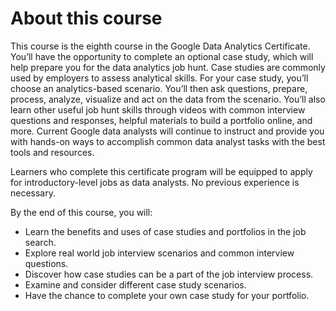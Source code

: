 # About this course
This course is the eighth course in the Google Data Analytics Certificate. You’ll have the opportunity to complete an optional case study, which 
will help prepare you for the data analytics job hunt. Case studies are commonly used by employers to assess analytical skills. For your case 
study, you’ll choose an analytics-based scenario. You’ll then ask questions, prepare, process, analyze, visualize and act on the data from the 
scenario. You’ll also learn other useful job hunt skills through videos with common interview questions and responses, helpful materials to 
build a portfolio online, and more. Current Google data analysts will continue to instruct and provide you with hands-on ways to accomplish 
common data analyst tasks with the best tools and resources.

Learners who complete this certificate program will be equipped to apply for introductory-level jobs as data analysts. No previous experience is 
necessary.

By the end of this course, you will:
 - Learn the benefits and uses of case studies and portfolios in the job search.
 - Explore real world job interview scenarios and common interview questions.
 - Discover how case studies can be a part of the job interview process. 
 - Examine and consider different case study scenarios. 
 - Have the chance to complete your own case study for your portfolio.
